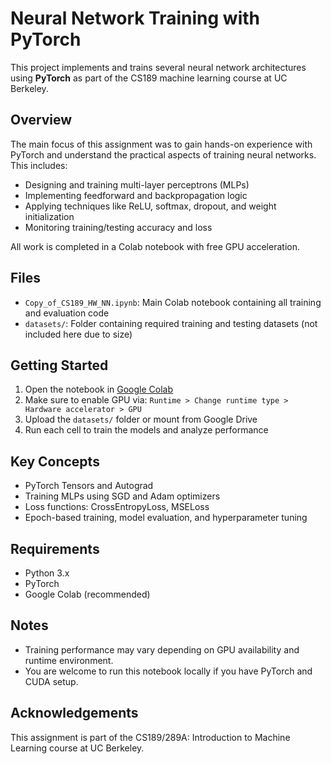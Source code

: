 # Neural Network Training with PyTorch 

This project implements and trains several neural network architectures using **PyTorch** as part of the CS189 machine learning course at UC Berkeley.

## Overview

The main focus of this assignment was to gain hands-on experience with PyTorch and understand the practical aspects of training neural networks. This includes:

- Designing and training multi-layer perceptrons (MLPs)
- Implementing feedforward and backpropagation logic
- Applying techniques like ReLU, softmax, dropout, and weight initialization
- Monitoring training/testing accuracy and loss

All work is completed in a Colab notebook with free GPU acceleration.

## Files

- `Copy_of_CS189_HW_NN.ipynb`: Main Colab notebook containing all training and evaluation code
- `datasets/`: Folder containing required training and testing datasets (not included here due to size)

## Getting Started

1. Open the notebook in [Google Colab](https://colab.research.google.com/)
2. Make sure to enable GPU via:
   `Runtime > Change runtime type > Hardware accelerator > GPU`
3. Upload the `datasets/` folder or mount from Google Drive
4. Run each cell to train the models and analyze performance

## Key Concepts

- PyTorch Tensors and Autograd
- Training MLPs using SGD and Adam optimizers
- Loss functions: CrossEntropyLoss, MSELoss
- Epoch-based training, model evaluation, and hyperparameter tuning

## Requirements

- Python 3.x
- PyTorch
- Google Colab (recommended)

## Notes

- Training performance may vary depending on GPU availability and runtime environment.
- You are welcome to run this notebook locally if you have PyTorch and CUDA setup.

## Acknowledgements

This assignment is part of the CS189/289A: Introduction to Machine Learning course at UC Berkeley.
